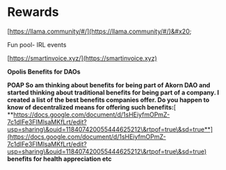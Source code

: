 # Rewards

&#x20;[https://llama.community/#/](https://llama.community/#/)&#x20;

Fun pool- IRL events&#x20;

[https://smartinvoice.xyz/](https://smartinvoice.xyz)

**Opolis Benefits for DAOs**

&#x20;

**POAP So am thinking about benefits for being part of Akorn DAO and started thinking about traditional benefits for being part of a company. I created a list of the best benefits companies offer. Do you happen to know of decentralized means for offering such benefits:**[ **https://docs.google.com/document/d/1sHEiyfmOPmZ-7c1dIFe3FIMlsaMKfLrt/edit?usp=sharing\&ouid=118407420055444625212\&rtpof=true\&sd=true**](https://docs.google.com/document/d/1sHEiyfmOPmZ-7c1dIFe3FIMlsaMKfLrt/edit?usp=sharing\&ouid=118407420055444625212\&rtpof=true\&sd=true) **benefits for health appreciation etc**
